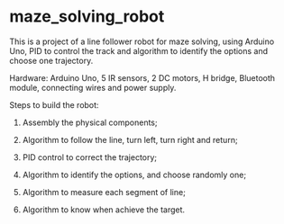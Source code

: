 # maze_solving_robot
This is a project of a line follower robot for maze solving, using Arduino Uno, PID to control the track and algorithm to identify the options and choose one trajectory. 


Hardware: Arduino Uno, 5 IR sensors, 2 DC motors, H bridge, Bluetooth module, connecting wires and power supply.


Steps to build the robot:

1) Assembly the physical components;

2) Algorithm to follow the line, turn left, turn right and return;

3) PID control to correct the trajectory;

4) Algorithm to identify the options, and choose randomly one;

5) Algorithm to measure each segment of line;

6) Algorithm to know when achieve the target.
